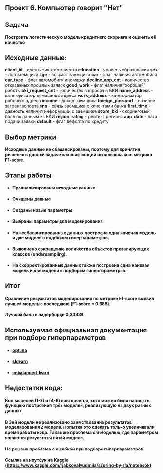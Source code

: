 ## Проект 6. Компьютер говорит "Нет"

## Задача
#### Построить логистическую модель кредитного скоринга и оценить её качество

## Исходные данные:
**client_id** - идентификатор клиента
**education** - уровень образования
**sex** - пол заемщика
**age** - возраст заемщика
**car** - флаг наличия автомобиля
**car_type** - флаг автомобиля иномарки
**decline_app_cnt** - количество отказанных прошлых заявок
**good_work** - флаг наличия “хорошей” работы
**bki_request_cnt** - количество запросов в БКИ
**home_address** - категоризатор домашнего адреса
**work_address** - категоризатор рабочего адреса
**income** - доход заемщика
**foreign_passport** - наличие загранпаспорта
**sna** - связь заемщика с клиентами банка
**first_time** - давность наличия информации о заемщике
**score_bki** - скоринговый балл по данным из БКИ
**region_rating** - рейтинг региона
**app_date** - дата подачи заявки
**default** - флаг дефолта по кредиту

## Выбор метрики
#### Исходные данные не сбалансированы, поэтому для принятия решения в данной задаче классификации использовалась метрика F1-score.

## Этапы работы
* #### Проанализированы исходные данные
* #### Очищены данные
* #### Созданы новые параметры
* #### Выбраны параметры для моделирования
* #### На несбалансированных данных построена одна наивная модель и две модели с подбором гиперпараметров.
* #### Выполнено сокращение количества объектов превалирующих классов (undersampling).
* #### На скорректированных данных также построена одна наивная модель и две модели с подбором гиперпараметров.

## Итог
#### Сравнение результатов моделирования по метрике F1-score выявил лучшей моделью последнюю (F1-score  = 0.668).
#### Лучший балл в лидерборде 0.33338

## Используемая официальная документация при подборе гиперпараметров
* #### [optuna](https://optuna.readthedocs.io/en/stable/reference/generated/optuna.study.Study.html#optuna.study.Study.optimize)
* #### [sklearn](https://scikit-learn.org/stable/modules/generated/sklearn.linear_model.LogisticRegression.html#sklearn.linear_model.LogisticRegression)
* #### [imbalanced-learn](https://imbalanced-learn.org/stable/references/generated/imblearn.under_sampling.RandomUnderSampler.html?highlight=randomundersampler)

## Недостатки кода:
#### Код моделей (1-3) и (4-6) повторяется, хотя можно было написать функцию построения трёх моделей, реализующую на двух разных данных.
#### В 3ей модели не реализовано заимствование результатов моделирования 2 модели. Попытки это сделать только увеличивали время работы кода. Такая же проблема с 6 моделью, где параметром являются результаты пятой модели.
#### Не решена проблема с ошибкой при подборе гиперпараметров.

#### Ссылка на ноутбук на Kaggle (https://www.kaggle.com/rjabkovalyudmila/scoring-by-rla/notebook)
